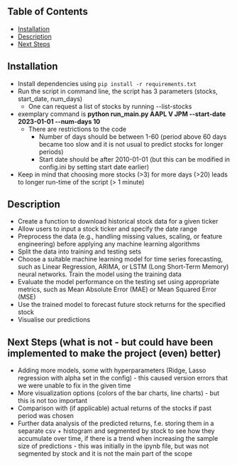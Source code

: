 ## Table of Contents
- [Installation](#installation)
- [Description](#description)
- [Next Steps](#future-work)

## Installation
- Install dependencies using `pip install -r requirements.txt`
- Run the script in command line, the script has 3 parameters (stocks, start_date, num_days)
    - One can request a list of stocks by running --list-stocks
- exemplary command is **python run_main.py AAPL V JPM --start-date 2023-01-01 --num-days 10**
    - There are restrictions to the code
        - Number of days should be between 1-60 (period above 60 days became too slow and it is not usual to predict stocks for longer periods)
        - Start date should be after 2010-01-01 (but this can be modified in config.ini by setting start date earlier)
- Keep in mind that choosing more stocks (>3) for more days (>20) leads to longer run-time of the script (> 1 minute)

## Description
- Create a function to download historical stock data for a given ticker
- Allow users to input a stock ticker and specify the date range
- Preprocess the data (e.g., handling missing values, scaling, or feature engineering) before applying any machine learning algorithms
- Split the data into training and testing sets
- Choose a suitable machine learning model for time series forecasting, such as Linear Regression, ARIMA, or LSTM (Long Short-Term Memory) neural networks. Train the model using the training data
- Evaluate the model performance on the testing set using appropriate metrics, such as Mean Absolute Error (MAE) or Mean Squared Error (MSE)
- Use the trained model to forecast future stock returns for the specified stock
- Visualise our predictions

## Next Steps (what is not - but could have been implemented to make the project (even) better)
- Adding more models, some with hyperparameters (Ridge, Lasso regression with alpha set in the config) - this caused version errors that we were unable to fix in the given time
- More visualization options (colors of the bar charts, line charts) - but this is not too important
- Comparison with (if applicable) actual returns of the stocks if past period was chosen
- Further data analysis of the predicted returns, f.e. storing them in a separate csv + histogram and segmented by stock to see how they accumulate over time, if there is a trend when increasing the sample size of predictions - this was initially in the ipynb file, but was not segmented by stock and it is not the main part of the scope
